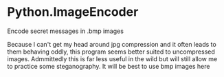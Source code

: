 # Python.ImageEncoder
Encode secret messages in .bmp images

Because I can't get my head around jpg compression and it often leads to
them behaving oddly, this program seems better suited to uncompressed images.
Admmittedly this is far less useful in the wild but will still allow me to
practice some steganography. It will be best to use bmp images here
